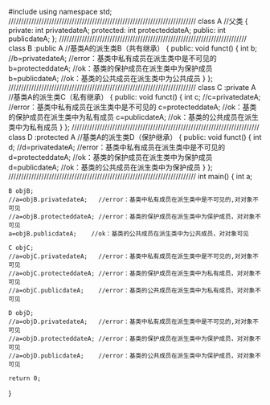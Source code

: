 
#include<iostream>
using namespace std;
//////////////////////////////////////////////////////////////////////////
class A       //父类
{
private:
    int privatedateA;
protected:
    int protecteddateA;
public:
    int publicdateA;
};
//////////////////////////////////////////////////////////////////////////
class B :public A      //基类A的派生类B（共有继承）
{
public:
    void funct()
    {
        int b;
        //b=privatedateA;   //error：基类中私有成员在派生类中是不可见的
        b=protecteddateA; //ok：基类的保护成员在派生类中为保护成员
        b=publicdateA;    //ok：基类的公共成员在派生类中为公共成员
    }
};
//////////////////////////////////////////////////////////////////////////
class C :private A  //基类A的派生类C（私有继承）
{
public:
    void funct()
    {
        int c;
        //c=privatedateA;    //error：基类中私有成员在派生类中是不可见的
        c=protecteddateA;  //ok：基类的保护成员在派生类中为私有成员
        c=publicdateA;     //ok：基类的公共成员在派生类中为私有成员
    }
};
//////////////////////////////////////////////////////////////////////////
class D :protected A   //基类A的派生类D（保护继承）
{
public:
    void funct()
    {
        int d;
        //d=privatedateA;   //error：基类中私有成员在派生类中是不可见的
        d=protecteddateA; //ok：基类的保护成员在派生类中为保护成员
        d=publicdateA;    //ok：基类的公共成员在派生类中为保护成员
    }
};
//////////////////////////////////////////////////////////////////////////
int main()
{
    int a; 
 
    B objB;
    //a=objB.privatedateA;   //error：基类中私有成员在派生类中是不可见的,对对象不可见
    //a=objB.protecteddateA; //error：基类的保护成员在派生类中为保护成员，对对象不可见
    a=objB.publicdateA;    //ok：基类的公共成员在派生类中为公共成员，对对象可见
 
    C objC;
    //a=objC.privatedateA;   //error：基类中私有成员在派生类中是不可见的,对对象不可见
    //a=objC.protecteddateA; //error：基类的保护成员在派生类中为私有成员，对对象不可见
    //a=objC.publicdateA;    //error：基类的公共成员在派生类中为私有成员，对对象不可见
 
    D objD;
    //a=objD.privatedateA;   //error：基类中私有成员在派生类中是不可见的,对对象不可见
    //a=objD.protecteddateA; //error：基类的保护成员在派生类中为保护成员，对对象不可见
    //a=objD.publicdateA;    //error：基类的公共成员在派生类中为保护成员，对对象不可见
 
    return 0;
}
